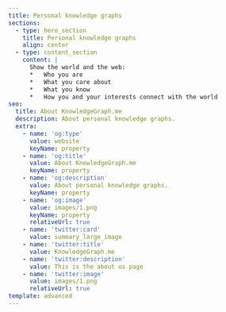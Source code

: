 ```yaml
---
title: Personal knowledge graphs
sections:
  - type: hero_section
    title: Personal knowledge graphs
    align: center
  - type: content_section
    content: |
      Show the world and the web:
      *   Who you are
      *   What you care about
      *   What you know
      *   How you and your interests connect with the world
seo:
  title: About KnowledgeGraph.me
  description: About personal knowledge graphs.
  extra:
    - name: 'og:type'
      value: website
      keyName: property
    - name: 'og:title'
      value: About KnowledgeGraph.me
      keyName: property
    - name: 'og:description'
      value: About personal knowledge graphs.
      keyName: property
    - name: 'og:image'
      value: images/1.png
      keyName: property
      relativeUrl: true
    - name: 'twitter:card'
      value: summary_large_image
    - name: 'twitter:title'
      value: KnowledgeGraph.me
    - name: 'twitter:description'
      value: This is the about us page
    - name: 'twitter:image'
      value: images/1.png
      relativeUrl: true
template: advanced
---
```

